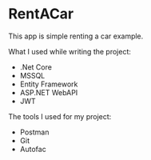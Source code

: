 # RentACar
This app is simple renting a car example.

What I used while writing the project:                    
- .Net Core
- MSSQL                                      
- Entity Framework
- ASP.NET WebAPI
- JWT                            

The tools I used for my project:
- Postman
- Git
- Autofac
